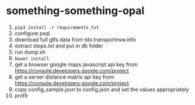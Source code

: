 # something-something-opal

1. `pip3 install -r requirements.txt`
2. configure psql
2. download full gtfs data from tdx.transportnsw.info
3. extract stops.txt and put in db folder
4. run dump.sh
5. `bower install`
5. get a browser google maps javascript api key from https://console.developers.google.com/project
5. get a server distance matrix api key from https://console.developers.google.com/project
5. copy config_sample.json to config.json and set the values appropriately
6. profit
